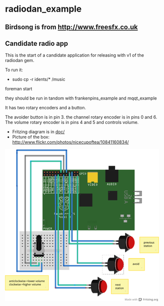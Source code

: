 radiodan_example
================

## Birdsong is from http://www.freesfx.co.uk

## Candidate radio app

This is the start of a candidate application for releasing with v1 of the radiodan gem.

To run it:
- sudo cp -r idents/* /music

foreman start

they should be run in tandom with frankenpins_example and mqqt_example

It has two rotary encoders and a button.

The avoider button is in pin 3.
the channel  rotary encoder is in pins 0 and 6.
The volume rotary encoder is in pins 4 and 5 and controls volume.

* Fritzing diagram is in [doc/](/doc/)
* Picture of the box: http://www.flickr.com/photos/nicecupoftea/10841160834/

<img src="doc/Radiodan_app.png" alt="Fritzing diagram app" />

